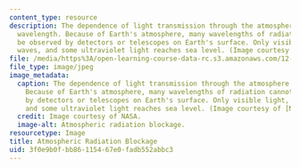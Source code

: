 ```yaml
---
content_type: resource
description: The dependence of light transmission through the atmosphere on light
  wavelength. Because of Earth's atmosphere, many wavelengths of radiation cannot
  be observed by detectors or telescopes on Earth's surface. Only visible light, radio
  waves, and some ultraviolet light reaches sea level. (Image courtesy of NASA.)
file: /media/https%3A/open-learning-course-data-rc.s3.amazonaws.com/12-815-atmospheric-radiation-fall-2008/3f0e9b0fbb86115467e0fadb552abbc3_12-815f08.jpg
file_type: image/jpeg
image_metadata:
  caption: The dependence of light transmission through the atmosphere on light wavelength.
    Because of Earth's atmosphere, many wavelengths of radiation cannot be observed
    by detectors or telescopes on Earth's surface. Only visible light, radio waves,
    and some ultraviolet light reaches sea level. (Image courtesy of [NASA](http://www.nasa.gov/).)
  credit: Image courtesy of NASA.
  image-alt: Atmospheric radiation blockage.
resourcetype: Image
title: Atmospheric Radiation Blockage
uid: 3f0e9b0f-bb86-1154-67e0-fadb552abbc3
---
```

